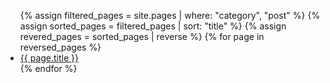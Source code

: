 
<ul>
{% assign filtered_pages = site.pages | where: "category", "post" %}
{% assign sorted_pages = filtered_pages  | sort: "title" %}
{% assign revered_pages = sorted_pages  | reverse %}
{% for page in reversed_pages %}
  <li><a href="{{ page.url }}">{{ page.title }}</a></li>
{% endfor %}
</ul>
 
 
 

